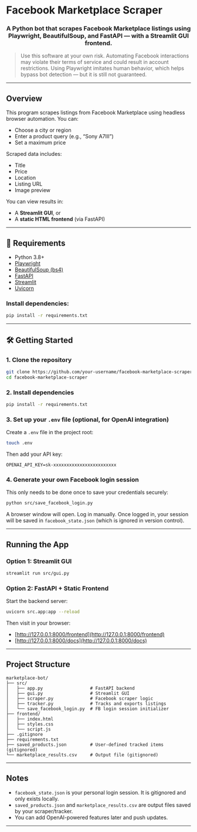 # Facebook Marketplace Scraper

<h3 align="center">A Python bot that scrapes Facebook Marketplace listings using Playwright, BeautifulSoup, and FastAPI — with a Streamlit GUI frontend.</h3>

> Use this software at your own risk. Automating Facebook interactions may violate their terms of service and could result in account restrictions.
> Using Playwright imitates human behavior, which helps bypass bot detection — but it is still not guaranteed.

---

## Overview

This program scrapes listings from Facebook Marketplace using headless browser automation. You can:

* Choose a city or region
* Enter a product query (e.g., “Sony A7III”)
* Set a maximum price

Scraped data includes:

* Title
* Price
* Location
* Listing URL
* Image preview

You can view results in:

* A **Streamlit GUI**, or
* A **static HTML frontend** (via FastAPI)

---

## 🔧 Requirements

* Python 3.8+
* [Playwright](https://playwright.dev/python/)
* [BeautifulSoup (bs4)](https://pypi.org/project/beautifulsoup4/)
* [FastAPI](https://fastapi.tiangolo.com/)
* [Streamlit](https://streamlit.io/)
* [Uvicorn](https://www.uvicorn.org/)

### Install dependencies:

```bash
pip install -r requirements.txt
```

---

## 🛠️ Getting Started

### 1. Clone the repository

```bash
git clone https://github.com/your-username/facebook-marketplace-scraper.git
cd facebook-marketplace-scraper
```

### 2. Install dependencies

```bash
pip install -r requirements.txt
```

### 3. Set up your `.env` file (optional, for OpenAI integration)

Create a `.env` file in the project root:

```bash
touch .env
```

Then add your API key:

```
OPENAI_API_KEY=sk-xxxxxxxxxxxxxxxxxxxxxxxx
```

### 4. Generate your own Facebook login session

This only needs to be done once to save your credentials securely:

```bash
python src/save_facebook_login.py
```

A browser window will open. Log in manually. Once logged in, your session will be saved in `facebook_state.json` (which is ignored in version control).

---

## Running the App

### Option 1: Streamlit GUI

```bash
streamlit run src/gui.py
```

### Option 2: FastAPI + Static Frontend

Start the backend server:

```bash
uvicorn src.app:app --reload
```

Then visit in your browser:

* [http://127.0.0.1:8000/frontend](http://127.0.0.1:8000/frontend)
* [http://127.0.0.1:8000/docs](http://127.0.0.1:8000/docs)

---

## Project Structure

```
marketplace-bot/
├── src/
│   ├── app.py                  # FastAPI backend
│   ├── gui.py                  # Streamlit GUI
│   ├── scraper.py              # Facebook scraper logic
│   ├── tracker.py              # Tracks and exports listings
│   └── save_facebook_login.py  # FB login session initializer
├── frontend/
│   ├── index.html
│   ├── styles.css
│   └── script.js
├── .gitignore
├── requirements.txt
├── saved_products.json         # User-defined tracked items (gitignored)
└── marketplace_results.csv     # Output file (gitignored)
```

---

## Notes

* `facebook_state.json` is your personal login session. It is gitignored and only exists locally.
* `saved_products.json` and `marketplace_results.csv` are output files saved by your scraper/tracker.
* You can add OpenAI-powered features later and push updates.

---
